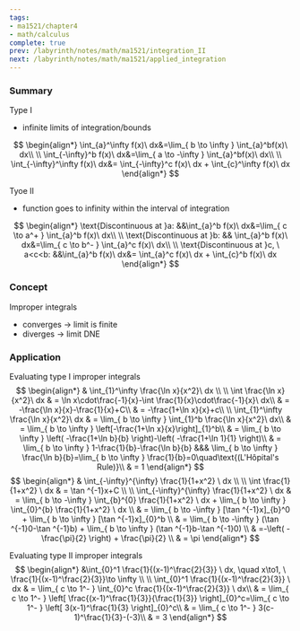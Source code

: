 ```yaml
---
tags:
- ma1521/chapter4
- math/calculus
complete: true
prev: /labyrinth/notes/math/ma1521/integration_II
next: /labyrinth/notes/math/ma1521/applied_integration
---
```


   

### Summary
Type I
- infinite limits of integration/bounds

$$
\begin{align*}
\int_{a}^\infty f(x)\ dx&=\lim_{ b \to \infty } \int_{a}^bf(x)\ dx\\
\\
\int_{-\infty}^b f(x)\ dx&=\lim_{ a \to -\infty } \int_{a}^bf(x)\ dx\\
\\
\int_{-\infty}^\infty f(x)\ dx&= \int_{-\infty}^c f(x)\ dx +  \int_{c}^\infty f(x)\ dx
\end{align*}
$$

Tyoe II
- function goes to infinity within the interval of integration

$$
\begin{align*}
\text{Discontinuous at }a: &&\int_{a}^b f(x)\ dx&=\lim_{ c \to a^+ } \int_{a}^b f(x)\ dx\\
\\
\text{Discontinuous at }b: && \int_{a}^b f(x)\ dx&=\lim_{ c \to b^- } \int_{a}^c f(x)\ dx\\
\\
\text{Discontinuous at }c, \ a<c<b: &&\int_{a}^b f(x)\ dx&= \int_{a}^c f(x)\ dx +  \int_{c}^b f(x)\ dx
\end{align*}
$$

### Concept
Improper integrals
- converges -> limit is finite
- diverges -> limit DNE

### Application
Evaluating type I improper integrals
$$
\begin{align*}
& \int_{1}^\infty \frac{\ln x}{x^2}\ dx \\
\\
\int \frac{\ln x}{x^2}\ dx & = \ln x\cdot\frac{-1}{x}-\int \frac{1}{x}\cdot\frac{-1}{x}\ dx\\
& = -\frac{\ln x}{x}-\frac{1}{x}+C\\
& = -\frac{1+\ln x}{x}+c\\
\\
\int_{1}^\infty \frac{\ln x}{x^2}\ dx & = \lim_{ b \to \infty } \int_{1}^b \frac{\ln x}{x^2}\ dx\\
& = \lim_{ b \to \infty } \left[-\frac{1+\ln x}{x}\right]_{1}^b\\
& = \lim_{ b \to \infty } \left( -\frac{1+\ln b}{b} \right)-\left( -\frac{1+\ln 1}{1} \right)\\
& = \lim_{ b \to \infty } 1-\frac{1}{b}-\frac{\ln b}{b} &&& \lim_{ b \to \infty } \frac{\ln b}{b}=\lim_{ b \to \infty } \frac{1}{b}=0\quad\text{(L'Hôpital's Rule)}\\
& = 1
\end{align*}
$$
$$
\begin{align*}
& \int_{-\infty}^{\infty} \frac{1}{1+x^2} \ dx \\
\\
\int \frac{1}{1+x^2} \ dx & = \tan ^{-1}x+C \\
\\
\int_{-\infty}^{\infty} \frac{1}{1+x^2} \ dx & = \lim_{ b \to -\infty } \int_{b}^{0} \frac{1}{1+x^2} \ dx +  \lim_{ b \to \infty } \int_{0}^{b} \frac{1}{1+x^2} \ dx \\
& =  \lim_{ b \to -\infty } [\tan ^{-1}x]_{b}^0 +  \lim_{ b \to \infty } [\tan ^{-1}x]_{0}^b \\
& = \lim_{ b \to -\infty } (\tan ^{-1}0-\tan ^{-1}b) +  \lim_{ b \to \infty } (\tan ^{-1}b-\tan ^{-1}0) \\
& =-\left( -\frac{\pi}{2} \right) +  \frac{\pi}{2} \\
& = \pi
\end{align*}
$$

Evaluating type II improper integrals
$$
\begin{align*}
&\int_{0}^1 \frac{1}{(x-1)^\frac{2}{3}} \ dx, \quad x\to1, \ \frac{1}{(x-1)^\frac{2}{3}}\to \infty \\ 
\\
\int_{0}^1 \frac{1}{(x-1)^\frac{2}{3}} \ dx & = \lim_{ c \to 1^- } \int_{0}^c \frac{1}{(x-1)^\frac{2}{3}} \ dx\\
& = \lim_{ c \to 1^- } \left[ \frac{(x-1)^\frac{1}{3}}{\frac{1}{3}} \right]_{0}^c=\lim_{ c \to 1^- } \left[ 3(x-1)^\frac{1}{3} \right]_{0}^c\\
& = \lim_{ c \to 1^- } 3(c-1)^\frac{1}{3}-(-3)\\
& = 3
\end{align*}
$$